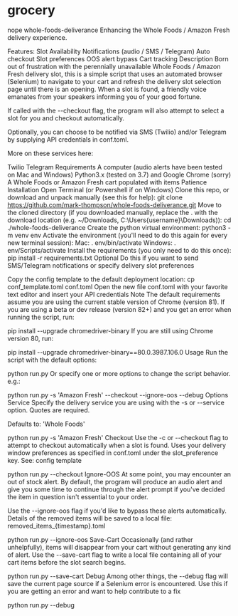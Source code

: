 # grocery
nope
whole-foods-deliverance
Enhancing the Whole Foods / Amazon Fresh delivery experience.

Features:
Slot Availability Notifications (audio / SMS / Telegram)
Auto checkout
Slot preferences
OOS alert bypass
Cart tracking
Description
Born out of frustration with the perennially unavailable Whole Foods / Amazon Fresh delivery slot, this is a simple script that uses an automated browser (Selenium) to navigate to your cart and refresh the delivery slot selection page until there is an opening. When a slot is found, a friendly voice emanates from your speakers informing you of your good fortune.

If called with the --checkout flag, the program will also attempt to select a slot for you and checkout automatically.

Optionally, you can choose to be notified via SMS (Twilio) and/or Telegram by supplying API credentials in conf.toml.

More on these services here:

Twilio
Telegram
Requirements
A computer (audio alerts have been tested on Mac and Windows)
Python3.x (tested on 3.7) and Google Chrome (sorry)
A Whole Foods or Amazon Fresh cart populated with items
Patience
Installation
Open Terminal (or Powershell if on Windows)
Clone this repo, or download and unpack manually (see this for help):
git clone https://github.com/mark-thompson/whole-foods-deliverance.git
Move to the cloned directory (if you downloaded manually, replace the . with the download location (e.g. ~/Downloads, C:\Users\{username}\Downloads)):
cd ./whole-foods-deliverance
Create the python virtual environment:
python3 -m venv env
Activate the environment (you'll need to do this again for every new terminal session):
Mac:
. env/bin/activate
Windows:
. env/Scripts/activate
Install the requirements (you only need to do this once):
pip install -r requirements.txt
Optional
Do this if you want to send SMS/Telegram notifications or specify delivery slot preferences

Copy the config template to the default deployment location:
cp conf_template.toml conf.toml
Open the new file conf.toml with your favorite text editor and insert your API credentials
Note
The default requirements assume you are using the current stable version of Chrome (version 81). If you are using a beta or dev release (version 82+) and you get an error when running the script, run:

pip install --upgrade chromedriver-binary
If you are still using Chrome version 80, run:

pip install --upgrade chromedriver-binary==80.0.3987.106.0
Usage
Run the script with the default options:

python run.py
Or specify one or more options to change the script behavior. e.g.:

python run.py -s 'Amazon Fresh' --checkout --ignore-oos --debug
Options
Service
Specify the delivery service you are using with the -s or --service option. Quotes are required.

Defaults to: 'Whole Foods'

python run.py -s 'Amazon Fresh'
Checkout
Use the -c or --checkout flag to attempt to checkout automatically when a slot is found. Uses your delivery window preferences as specified in conf.toml under the slot_preference key. See: config template

python run.py --checkout
Ignore-OOS
At some point, you may encounter an out of stock alert. By default, the program will produce an audio alert and give you some time to continue through the alert prompt if you've decided the item in question isn't essential to your order.

Use the --ignore-oos flag if you'd like to bypass these alerts automatically. Details of the removed items will be saved to a local file: removed_items_{timestamp}.toml

python run.py --ignore-oos
Save-Cart
Occasionally (and rather unhelpfully), items will disappear from your cart without generating any kind of alert. Use the --save-cart flag to write a local file containing all of your cart items before the slot search begins.

python run.py --save-cart
Debug
Among other things, the --debug flag will save the current page source if a Selenium error is encountered. Use this if you are getting an error and want to help contribute to a fix

python run.py --debug
